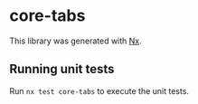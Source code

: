 # core-tabs

This library was generated with [Nx](https://nx.dev).

## Running unit tests

Run `nx test core-tabs` to execute the unit tests.
